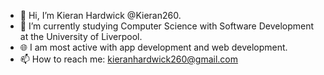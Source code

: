 - 👋 Hi, I’m Kieran Hardwick @Kieran260.
- 🌱 I’m currently studying Computer Science with Software Development at the University of Liverpool.
- 🌐 I am most active with app development and web development.
- 📫 How to reach me: kieranhardwick260@gmail.com
